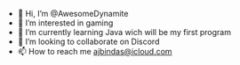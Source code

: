 - 👋 Hi, I’m @AwesomeDynamite
- 👀 I’m interested in gaming
- 🌱 I’m currently learning Java wich will be my first program
- 💞️ I’m looking to collaborate on Discord
- 📫 How to reach me ajbindas@icloud.com

<!---
AwesomeDynamite/AwesomeDynamite is a ✨ special ✨ repository because its `README.md` (this file) appears on your GitHub profile.
You can click the Preview link to take a look at your changes.
--->
